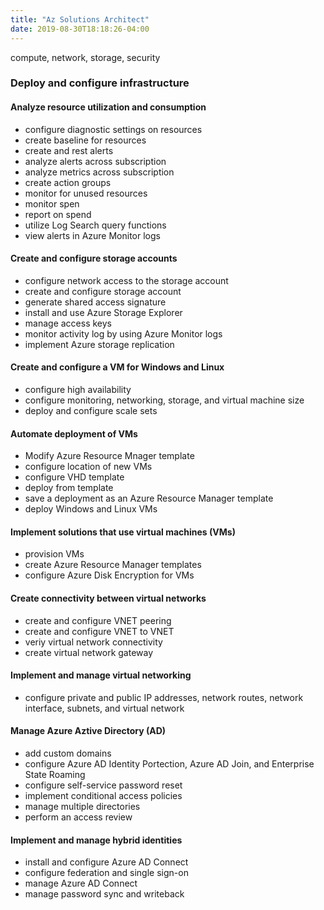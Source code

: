 ```yaml
---
title: "Az Solutions Architect"
date: 2019-08-30T18:18:26-04:00
---
```


compute, network, storage, security  

### Deploy and configure infrastructure  

#### Analyze resource utilization and consumption  

* configure diagnostic settings on resources  
* create baseline for resources  
* create and rest alerts  
* analyze alerts across subscription  
* analyze metrics across subscription  
* create action groups  
* monitor for unused resources  
* monitor spen  
* report on spend  
* utilize Log Search query functions  
* view alerts in Azure Monitor logs  

#### Create and configure storage accounts  

* configure network access to the storage account  
* create and configure storage account  
* generate shared access signature  
* install and use Azure Storage Explorer  
* manage access keys  
* monitor activity log by using Azure Monitor logs  
* implement Azure storage replication  

#### Create and configure a VM for Windows and Linux  

* configure high availability  
* configure monitoring, networking, storage, and virtual machine size  
* deploy and configure scale sets  

#### Automate deployment of VMs  

* Modify Azure Resource Mnager template  
* configure location of new VMs  
* configure VHD template  
* deploy from template  
* save a deployment as an Azure Resource Manager template  
* deploy Windows and Linux VMs  

#### Implement solutions that use virtual machines (VMs)  

* provision VMs  
* create Azure Resource Manager templates  
* configure Azure Disk Encryption for VMs  

#### Create connectivity between virtual networks  

* create and configure VNET peering  
* create and configure VNET to VNET  
* veriy virtual network connectivity  
* create virtual network gateway  

#### Implement and manage virtual networking  

* configure private and public IP addresses, network routes, network interface, subnets, and virtual network  

#### Manage Azure Aztive Directory (AD)  
* add custom domains  
* configure Azure AD Identity Portection, Azure AD Join, and Enterprise State Roaming  
* configure self-service password reset  
* implement conditional access policies  
* manage multiple directories  
* perform an access review  

#### Implement and manage hybrid identities  
* install and configure Azure AD Connect  
* configure federation and single sign-on  
* manage Azure AD Connect  
* manage password sync and writeback  


